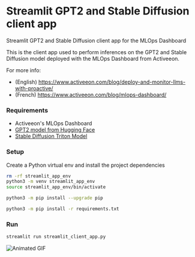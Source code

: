 # Streamlit GPT2 and Stable Diffusion client app
Streamlit GPT2 and Stable Diffusion client app for the MLOps Dashboard

This is the client app used to perform inferences on the GPT2 and Stable Diffusion model deployed with the MLOps Dashboard from Activeeon.

For more info:
- (English) https://www.activeeon.com/blog/deploy-and-monitor-llms-with-proactive/
- (French) https://www.activeeon.com/blog/mlops-dashboard/

### Requirements
- Activeeon's MLOps Dashboard
- [GPT2 model from Hugging Face](https://huggingface.co/gpt2)
- [Stable Diffusion Triton Model](https://github.com/kamalkraj/stable-diffusion-tritonserver)

### Setup
Create a Python virtual env and install the project dependencies
```bash
rm -rf streamlit_app_env
python3 -m venv streamlit_app_env
source streamlit_app_env/bin/activate

python3 -m pip install --upgrade pip

python3 -m pip install -r requirements.txt
```

### Run
```bash
streamlit run streamlit_client_app.py
```

![Animated GIF](https://github.com/ow2-proactive/mlops_streamlit_gpt2_app/blob/34afcdb1d7c0647e7da29c104d8bb7d53d813e86/images/streamlit_client.gif)
